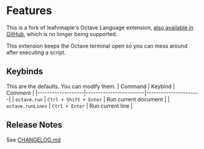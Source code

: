 # Features

This is a fork of leafvmaple's Octave Language extension, [also available in GitHub](https://github.com/leafvmaple/vscode-octave), which is no longer being supported.

This extension keeps the Octave terminal open so you can mess around after executing a script. 

## Keybinds
This are the defaults. You can modify them.
| Command           | Keybind                | Comment              |
|-------------------|------------------------|----------------------|
| `octave.run`      | `Ctrl + Shift + Enter` | Run current document |
| `octave.runLines` | `Ctrl + Enter`         | Run current line     |


## Release Notes
 See [CHANGELOG.md](https://github.com/LucasFA/vscode-octave/blob/master/CHANGELOG.md)
